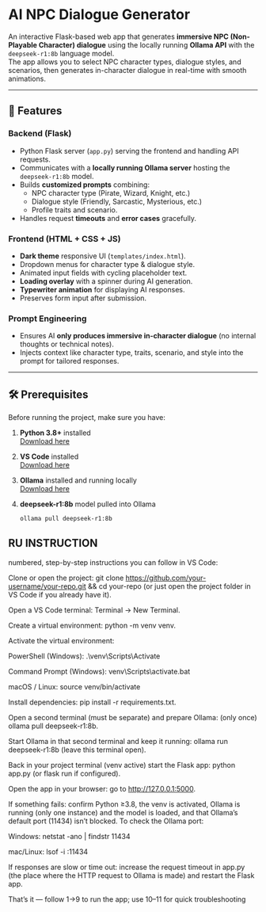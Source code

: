 # AI NPC Dialogue Generator

An interactive Flask-based web app that generates **immersive NPC (Non-Playable Character) dialogue** using the locally running **Ollama API** with the `deepseek-r1:8b` language model.  
The app allows you to select NPC character types, dialogue styles, and scenarios, then generates in-character dialogue in real-time with smooth animations.

---

## 📌 Features

### Backend (Flask)
- Python Flask server (`app.py`) serving the frontend and handling API requests.
- Communicates with a **locally running Ollama server** hosting the `deepseek-r1:8b` model.
- Builds **customized prompts** combining:
  - NPC character type (Pirate, Wizard, Knight, etc.)
  - Dialogue style (Friendly, Sarcastic, Mysterious, etc.)
  - Profile traits and scenario.
- Handles request **timeouts** and **error cases** gracefully.

### Frontend (HTML + CSS + JS)
- **Dark theme** responsive UI (`templates/index.html`).
- Dropdown menus for character type & dialogue style.
- Animated input fields with cycling placeholder text.
- **Loading overlay** with a spinner during AI generation.
- **Typewriter animation** for displaying AI responses.
- Preserves form input after submission.

### Prompt Engineering
- Ensures AI **only produces immersive in-character dialogue** (no internal thoughts or technical notes).
- Injects context like character type, traits, scenario, and style into the prompt for tailored responses.

---

## 🛠 Prerequisites

Before running the project, make sure you have:

1. **Python 3.8+** installed  
   [Download here](https://www.python.org/downloads/)

2. **VS Code** installed  
   [Download here](https://code.visualstudio.com/)

3. **Ollama** installed and running locally  
   [Download here](https://ollama.com/download)

4. **deepseek-r1:8b** model pulled into Ollama  
   ```bash
   ollama pull deepseek-r1:8b

## RU INSTRUCTION
 numbered, step-by-step instructions you can follow in VS Code:

Clone or open the project: git clone https://github.com/your-username/your-repo.git && cd your-repo (or just open the project folder in VS Code if you already have it).

Open a VS Code terminal: Terminal → New Terminal.

Create a virtual environment: python -m venv venv.

Activate the virtual environment:

PowerShell (Windows): .\venv\Scripts\Activate

Command Prompt (Windows): venv\Scripts\activate.bat

macOS / Linux: source venv/bin/activate

Install dependencies: pip install -r requirements.txt.

Open a second terminal (must be separate) and prepare Ollama: (only once) ollama pull deepseek-r1:8b.

Start Ollama in that second terminal and keep it running: ollama run deepseek-r1:8b (leave this terminal open).

Back in your project terminal (venv active) start the Flask app: python app.py (or flask run if configured).

Open the app in your browser: go to http://127.0.0.1:5000.

If something fails: confirm Python ≥3.8, the venv is activated, Ollama is running (only one instance) and the model is loaded, and that Ollama’s default port (11434) isn’t blocked. To check the Ollama port:

Windows: netstat -ano | findstr 11434

mac/Linux: lsof -i :11434

If responses are slow or time out: increase the request timeout in app.py (the place where the HTTP request to Ollama is made) and restart the Flask app.

That’s it — follow 1→9 to run the app; use 10–11 for quick troubleshooting
